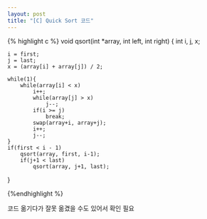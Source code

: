 ```yaml
---
layout: post
title: "[C] Quick Sort 코드"
---
```


{% highlight c %}
void qsort(int *array, int left, int right)
{
    int i, j, x;

    i = first;
	j = last;
	x = (array[i] + array[j]) / 2;
	
	while(1){
	    while(array[i] < x) 
		    i++;
			while(array[j] > x)
				j--;
			if(i >= j)
				break;
			swap(array+i, array+j);
			i++;
			j--;
	}
	if(first < i - 1)
		qsort(array, first, i-1);
		if(j+1 < last)
			qsort(array, j+1, last);
}

{%endhighlight %}

코드 옮기다가 잘못 옮겼을 수도 있어서 확인 필요